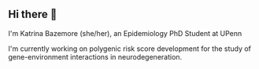 ## Hi there 👋

I'm Katrina Bazemore (she/her), an Epidemiology PhD Student at UPenn

I'm currently working on polygenic risk score development for the study of gene-environment interactions in neurodegeneration.

<!My zenodo/figshare/ORCIDid/website>
<!--
**KSBazemore/KSBazemore** is a ✨ _special_ ✨ repository because its `README.md` (this file) appears on your GitHub profile.

Here are some ideas to get you started:

- 🔭 I’m currently working on ...
- 🌱 I’m currently learning ...
- 👯 I’m looking to collaborate on ...
- 🤔 I’m looking for help with ...
- 💬 Ask me about ...
- 📫 How to reach me: ...
- 😄 Pronouns: ...
- ⚡ Fun fact: ...
-->
